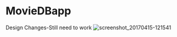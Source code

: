 # MovieDBapp
Design Changes-Still need to work
![screenshot_20170415-121541](https://cloud.githubusercontent.com/assets/18667862/25066260/1a63ff10-21d6-11e7-9b8c-438fb61e0cc9.png)
